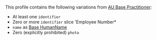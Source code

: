 This profile contains the following variations from [AU Base Practitioner](http://hl7.org.au/fhir/StructureDefinition/au-practitioner):

* At least one `identifier`
* Zero or more `identifier` slice 'Employee Number*
* `name` as [Base HumanName](StructureDefinition-humanname-dh-base-1.html)
* Zero (explicitly prohibited) `photo`



